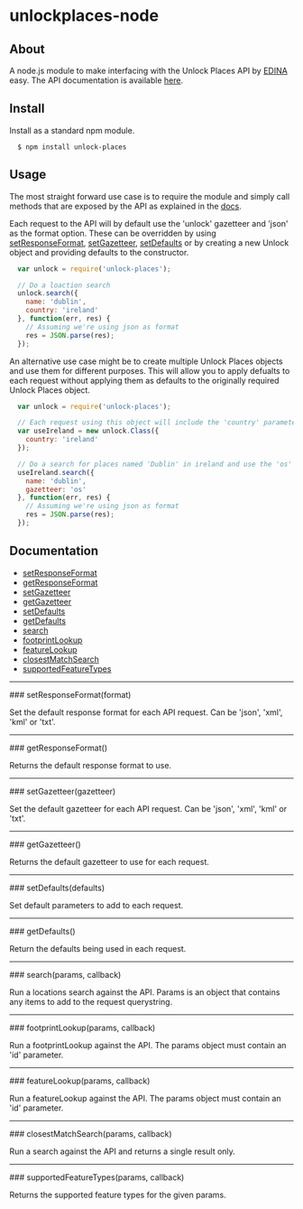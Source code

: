 unlockplaces-node
==============

## About
A node.js module to make interfacing with the Unlock Places API by <a href="http://edina.ac.uk/">EDINA</a> easy. The API documentation is available <a href="http://unlock.edina.ac.uk/places/introduction" target="_blank">here</a>.

## Install
Install as a standard npm module.

```
  $ npm install unlock-places
```

## Usage
The most straight forward use case is to require the module and simply call methods that are exposed by the API as explained in the <a href="http://unlock.edina.ac.uk/places/queries/" target="_blank">docs</a>.

Each request to the API will by default use the 'unlock' gazetteer and 'json' as the format option. These can be overridden by using [setResponseFormat](#setResponseFormat), [setGazetteer](#setGazetteer), [setDefaults](#setDefaults) or by creating a new Unlock object and providing defaults to the constructor. 

```javascript
  var unlock = require('unlock-places');

  // Do a loaction search
  unlock.search({
    name: 'dublin',
    country: 'ireland'
  }, function(err, res) {
    // Assuming we're using json as format
    res = JSON.parse(res);
  });
```

An alternative use case might be to create multiple Unlock Places objects and use them for different purposes. This will allow you to apply defualts to each request without applying them as defaults to the originally required Unlock Places object.

```javascript
  var unlock = require('unlock-places');

  // Each request using this object will include the 'country' parameter
  var useIreland = new unlock.Class({
    country: 'ireland'
  });

  // Do a search for places named 'Dublin' in ireland and use the 'os' gazetteer
  useIreland.search({
    name: 'dublin',
    gazetteer: 'os'
  }, function(err, res) {
    // Assuming we're using json as format
    res = JSON.parse(res);
  });
```

## Documentation

* [setResponseFormat](#setResponseFormat)
* [getResponseFormat](#getResponseFormat)
* [setGazetteer](#setGazetteer)
* [getGazetteer](#getGazetteer)
* [setDefaults](#setDefaults)
* [getDefaults](#getDefaults)
* [search](#search)
* [footprintLookup](#footprintLookup)
* [featureLookup](#featureLookup)
* [closestMatchSearch](#closestMatchSearch)
* [supportedFeatureTypes](#supportedFeatureTypes)


---------------------------------------

<a name="setResponseFormat" />
### setResponseFormat(format)

Set the default response format for each API request. Can be 'json', 'xml', 'kml' or 'txt'.

---------------------------------------

<a name="getResponseFormat" />
### getResponseFormat()

Returns the default response format to use.

---------------------------------------

<a name="setGazetteer" />
### setGazetteer(gazetteer)

Set the default gazetteer for each API request. Can be 'json', 'xml', 'kml' or 'txt'.

---------------------------------------

<a name="getGazetteer" />
### getGazetteer()

Returns the default gazetteer to use for each request.

---------------------------------------

<a name="setDefaults" />
### setDefaults(defaults)

Set default parameters to add to each request.

---------------------------------------

<a name="getDefaults" />
### getDefaults()

Return the defaults being used in each request.

---------------------------------------

<a name="search" />
### search(params, callback)

Run a locations search against the API. Params is an object that contains any items to add to the request querystring.

---------------------------------------

<a name="footprintLookup" />
### footprintLookup(params, callback)

Run a footprintLookup against the API. The params object must contain an 'id' parameter.

---------------------------------------

<a name="featureLookup" />
### featureLookup(params, callback)

Run a featureLookup against the API. The params object must contain an 'id' parameter.

---------------------------------------

<a name="closestMatchSearch" />
### closestMatchSearch(params, callback)

Run a search against the API and returns a single result only.

---------------------------------------

<a name="supportedFeatureTypes" />
### supportedFeatureTypes(params, callback)

Returns the supported feature types for the given params.